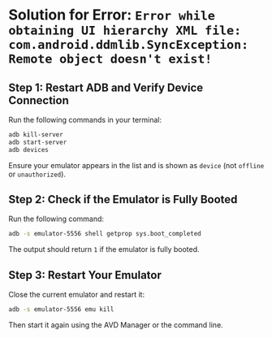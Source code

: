 # Solution for Error: `Error while obtaining UI hierarchy XML file: com.android.ddmlib.SyncException: Remote object doesn't exist!`

## Step 1: Restart ADB and Verify Device Connection
Run the following commands in your terminal:
```bash
adb kill-server
adb start-server
adb devices
```
Ensure your emulator appears in the list and is shown as `device` (not `offline` or `unauthorized`).

## Step 2: Check if the Emulator is Fully Booted
Run the following command:
```bash
adb -s emulator-5556 shell getprop sys.boot_completed
```
The output should return `1` if the emulator is fully booted.

## Step 3: Restart Your Emulator
Close the current emulator and restart it:
```bash
adb -s emulator-5556 emu kill
```
Then start it again using the AVD Manager or the command line.  